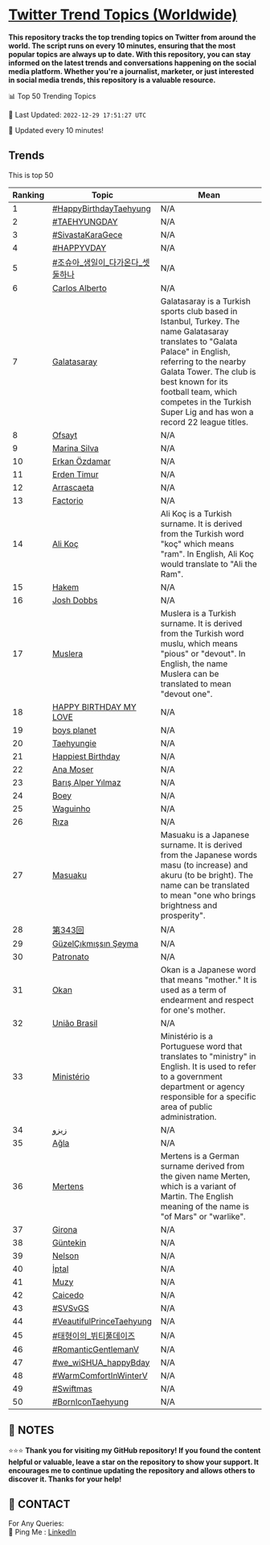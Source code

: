 [Twitter Trend Topics (Worldwide)](https://github.com/ErcinDedeoglu/Twitter-Trend-Topics)
==========

**This repository tracks the top trending topics on Twitter from around the world. 
The script runs on every 10 minutes, ensuring that the most popular topics are always up to date. 
With this repository, you can stay informed on the latest trends and conversations happening on the social media platform. 
Whether you're a journalist, marketer, or just interested in social media trends, this repository is a valuable resource.**


📊 Top 50 Trending Topics

📆 Last Updated: `2022-12-29 17:51:27 UTC`

🔧 Updated every 10 minutes!


## Trends

This is top 50

| Ranking | Topic | Mean |
| ------- | ------------ | ------------ |
| 1 | [#HappyBirthdayTaehyung](http://twitter.com/search?q=%23HappyBirthdayTaehyung) | N/A |
| 2 | [#TAEHYUNGDAY](http://twitter.com/search?q=%23TAEHYUNGDAY) | N/A |
| 3 | [#SivastaKaraGece](http://twitter.com/search?q=%23SivastaKaraGece) | N/A |
| 4 | [#HAPPYVDAY](http://twitter.com/search?q=%23HAPPYVDAY) | N/A |
| 5 | [#조슈아_생일이_다가온다_셋둘하나](http://twitter.com/search?q=%23%ec%a1%b0%ec%8a%88%ec%95%84_%ec%83%9d%ec%9d%bc%ec%9d%b4_%eb%8b%a4%ea%b0%80%ec%98%a8%eb%8b%a4_%ec%85%8b%eb%91%98%ed%95%98%eb%82%98) | N/A |
| 6 | [Carlos Alberto](http://twitter.com/search?q=Carlos+Alberto) | N/A |
| 7 | [Galatasaray](http://twitter.com/search?q=Galatasaray) | Galatasaray is a Turkish sports club based in Istanbul, Turkey. The name Galatasaray translates to "Galata Palace" in English, referring to the nearby Galata Tower. The club is best known for its football team, which competes in the Turkish Super Lig and has won a record 22 league titles. |
| 8 | [Ofsayt](http://twitter.com/search?q=Ofsayt) | N/A |
| 9 | [Marina Silva](http://twitter.com/search?q=Marina+Silva) | N/A |
| 10 | [Erkan Özdamar](http://twitter.com/search?q=Erkan+%c3%96zdamar) | N/A |
| 11 | [Erden Timur](http://twitter.com/search?q=Erden+Timur) | N/A |
| 12 | [Arrascaeta](http://twitter.com/search?q=Arrascaeta) | N/A |
| 13 | [Factorio](http://twitter.com/search?q=Factorio) | N/A |
| 14 | [Ali Koç](http://twitter.com/search?q=Ali+Ko%c3%a7) | Ali Koç is a Turkish surname. It is derived from the Turkish word "koç" which means "ram". In English, Ali Koç would translate to "Ali the Ram". |
| 15 | [Hakem](http://twitter.com/search?q=Hakem) | N/A |
| 16 | [Josh Dobbs](http://twitter.com/search?q=Josh+Dobbs) | N/A |
| 17 | [Muslera](http://twitter.com/search?q=Muslera) | Muslera is a Turkish surname. It is derived from the Turkish word muslu, which means "pious" or "devout". In English, the name Muslera can be translated to mean "devout one". |
| 18 | [HAPPY BIRTHDAY MY LOVE](http://twitter.com/search?q=HAPPY+BIRTHDAY+MY+LOVE) | N/A |
| 19 | [boys planet](http://twitter.com/search?q=boys+planet) | N/A |
| 20 | [Taehyungie](http://twitter.com/search?q=Taehyungie) | N/A |
| 21 | [Happiest Birthday](http://twitter.com/search?q=Happiest+Birthday) | N/A |
| 22 | [Ana Moser](http://twitter.com/search?q=Ana+Moser) | N/A |
| 23 | [Barış Alper Yılmaz](http://twitter.com/search?q=Bar%c4%b1%c5%9f+Alper+Y%c4%b1lmaz) | N/A |
| 24 | [Boey](http://twitter.com/search?q=Boey) | N/A |
| 25 | [Waguinho](http://twitter.com/search?q=Waguinho) | N/A |
| 26 | [Rıza](http://twitter.com/search?q=R%c4%b1za) | N/A |
| 27 | [Masuaku](http://twitter.com/search?q=Masuaku) | Masuaku is a Japanese surname. It is derived from the Japanese words masu (to increase) and akuru (to be bright). The name can be translated to mean "one who brings brightness and prosperity". |
| 28 | [第343回](http://twitter.com/search?q=%e7%ac%ac343%e5%9b%9e) | N/A |
| 29 | [GüzelÇıkmışsın Şeyma](http://twitter.com/search?q=G%c3%bczel%c3%87%c4%b1km%c4%b1%c5%9fs%c4%b1n+%c5%9eeyma) | N/A |
| 30 | [Patronato](http://twitter.com/search?q=Patronato) | N/A |
| 31 | [Okan](http://twitter.com/search?q=Okan) | Okan is a Japanese word that means "mother." It is used as a term of endearment and respect for one's mother. |
| 32 | [União Brasil](http://twitter.com/search?q=Uni%c3%a3o+Brasil) | N/A |
| 33 | [Ministério](http://twitter.com/search?q=Minist%c3%a9rio) | Ministério is a Portuguese word that translates to "ministry" in English. It is used to refer to a government department or agency responsible for a specific area of public administration. |
| 34 | [زيزو](http://twitter.com/search?q=%d8%b2%d9%8a%d8%b2%d9%88) | N/A |
| 35 | [Ağla](http://twitter.com/search?q=A%c4%9fla) | N/A |
| 36 | [Mertens](http://twitter.com/search?q=Mertens) | Mertens is a German surname derived from the given name Merten, which is a variant of Martin. The English meaning of the name is "of Mars" or "warlike". |
| 37 | [Girona](http://twitter.com/search?q=Girona) | N/A |
| 38 | [Güntekin](http://twitter.com/search?q=G%c3%bcntekin) | N/A |
| 39 | [Nelson](http://twitter.com/search?q=Nelson) | N/A |
| 40 | [İptal](http://twitter.com/search?q=%c4%b0ptal) | N/A |
| 41 | [Muzy](http://twitter.com/search?q=Muzy) | N/A |
| 42 | [Caicedo](http://twitter.com/search?q=Caicedo) | N/A |
| 43 | [#SVSvGS](http://twitter.com/search?q=%23SVSvGS) | N/A |
| 44 | [#VeautifulPrinceTaehyung](http://twitter.com/search?q=%23VeautifulPrinceTaehyung) | N/A |
| 45 | [#태형이의_뷔티풀데이즈](http://twitter.com/search?q=%23%ed%83%9c%ed%98%95%ec%9d%b4%ec%9d%98_%eb%b7%94%ed%8b%b0%ed%92%80%eb%8d%b0%ec%9d%b4%ec%a6%88) | N/A |
| 46 | [#RomanticGentlemanV](http://twitter.com/search?q=%23RomanticGentlemanV) | N/A |
| 47 | [#we_wiSHUA_happyBday](http://twitter.com/search?q=%23we_wiSHUA_happyBday) | N/A |
| 48 | [#WarmComfortInWinterV](http://twitter.com/search?q=%23WarmComfortInWinterV) | N/A |
| 49 | [#Swiftmas](http://twitter.com/search?q=%23Swiftmas) | N/A |
| 50 | [#BornIconTaehyung](http://twitter.com/search?q=%23BornIconTaehyung) | N/A |




## 📝 NOTES

⭐⭐⭐ **Thank you for visiting my GitHub repository! If you found the content helpful or valuable, leave a star on the repository to show your support. It encourages me to continue updating the repository and allows others to discover it. Thanks for your help!**

## 📨 CONTACT

 For Any Queries:  
            🏓 Ping Me : [LinkedIn](https://www.linkedin.com/in/ercindedeoglu/)